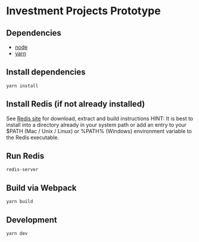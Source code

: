 # Investment Projects Prototype

## Dependencies
 - [node](https://nodejs.org/en/)
 - [yarn](https://yarnpkg.com/lang/en/)

## Install dependencies
    yarn install
    
## Install Redis (if not already installed)
   See [Redis site](https://redis.io/) for download, extract and build instructions
   HINT: It is best to install into a directory already in your system path or add an entry to your $PATH (Mac / Unix / Linux) or %PATH% (Windows) environment variable to the Redis executable.
   
## Run Redis
    redis-server
    
## Build via Webpack
    yarn build
    
## Development
    yarn dev


